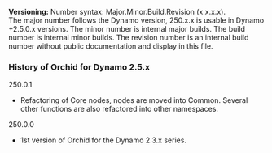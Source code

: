 ﻿**Versioning:** Number syntax: Major.Minor.Build.Revision (x.x.x.x).  
The major number follows the Dynamo version, 250.x.x is usable in Dynamo +2.5.0.x versions. The minor number is internal major builds. The build number is internal minor builds. The revision number is an internal build number without public documentation and display in this file.  


### History of Orchid for Dynamo 2.5.x ###  
  
250.0.1  
- Refactoring of Core nodes, nodes are moved into Common. Several other functions are also refactored into other namespaces.  
  
250.0.0  	
- 1st version of Orchid for the Dynamo 2.3.x series.  
